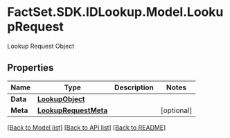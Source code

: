 # FactSet.SDK.IDLookup.Model.LookupRequest
Lookup Request Object

## Properties

Name | Type | Description | Notes
------------ | ------------- | ------------- | -------------
**Data** | [**LookupObject**](LookupObject.md) |  | 
**Meta** | [**LookupRequestMeta**](LookupRequestMeta.md) |  | [optional] 

[[Back to Model list]](../README.md#documentation-for-models) [[Back to API list]](../README.md#documentation-for-api-endpoints) [[Back to README]](../README.md)


